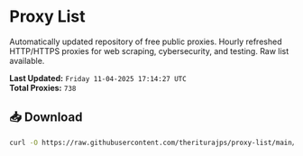 # Proxy List

Automatically updated repository of free public proxies. Hourly refreshed HTTP/HTTPS proxies for web scraping, cybersecurity, and testing. Raw list available.

**Last Updated:** `Friday 11-04-2025 17:14:27 UTC`  
**Total Proxies:** `738`

## 📥 Download
```bash
curl -O https://raw.githubusercontent.com/theriturajps/proxy-list/main/proxies.txt
